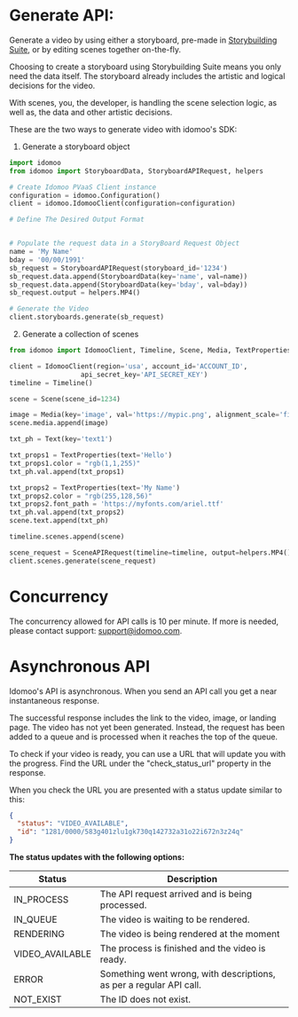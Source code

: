 # Generate API:
Generate a video by using either a storyboard, pre-made in [Storybuilding Suite](pv.idomoo.com), or by editing scenes together on-the-fly.

Choosing to create a storyboard using Storybuilding Suite means you only need the data itself. The storyboard already includes the artistic and logical decisions for the video.

With scenes, you, the developer, is handling the scene selection logic, as well as, the data and other artistic decisions.

These are the two ways to generate video with idomoo's SDK:

1. Generate a storyboard object

```python
import idomoo
from idomoo import StoryboardData, StoryboardAPIRequest, helpers

# Create Idomoo PVaaS Client instance
configuration = idomoo.Configuration()
client = idomoo.IdomooClient(configuration=configuration)

# Define The Desired Output Format


# Populate the request data in a StoryBoard Request Object
name = 'My Name'
bday = '00/00/1991'
sb_request = StoryboardAPIRequest(storyboard_id='1234')
sb_request.data.append(StoryboardData(key='name', val=name))
sb_request.data.append(StoryboardData(key='bday', val=bday))
sb_request.output = helpers.MP4()

# Generate the Video
client.storyboards.generate(sb_request)
```

2. Generate a collection of scenes
```python
from idomoo import IdomooClient, Timeline, Scene, Media, TextProperties, SceneAPIRequest, helpers, Text

client = IdomooClient(region='usa', account_id='ACCOUNT_ID',
                  api_secret_key='API_SECRET_KEY')
timeline = Timeline()

scene = Scene(scene_id=1234)

image = Media(key='image', val='https://mypic.png', alignment_scale='fit')
scene.media.append(image)

txt_ph = Text(key='text1')

txt_props1 = TextProperties(text='Hello')
txt_props1.color = "rgb(1,1,255)"
txt_ph.val.append(txt_props1)

txt_props2 = TextProperties(text='My Name')
txt_props2.color = "rgb(255,128,56)"
txt_props2.font_path = 'https://myfonts.com/ariel.ttf'
txt_ph.val.append(txt_props2)
scene.text.append(txt_ph)

timeline.scenes.append(scene)

scene_request = SceneAPIRequest(timeline=timeline, output=helpers.MP4())
client.scenes.generate(scene_request)

```

# Concurrency
The concurrency allowed for API calls is 10 per minute.
If more is needed, please contact support: support@idomoo.com.



# Asynchronous API
Idomoo's API is asynchronous.
When you send an API call you get a near instantaneous response.

The successful response includes the link to the video, image, or landing page.
The video has not yet been generated. Instead, the request has been added to a queue and is processed when it reaches the top of the queue.

To check if your video is ready, you can use a URL that will update you with the progress. Find the URL under the "check_status_url" property in the response.

When you check the URL you are presented with a status update similar to this:

```json
{
  "status": "VIDEO_AVAILABLE",
  "id": "1281/0000/583g401zlu1gk730q142732a31o22i672n3z24q"
}
```

**The status updates with the following options:**

| Status | Description |
|---|---|
| IN_PROCESS  | The API request arrived and is being processed.|
| IN_QUEUE | The video is waiting to be rendered. |
| RENDERING	 | The video is being rendered at the moment |
| VIDEO_AVAILABLE | The process is finished and the video is ready. |
| ERROR | Something went wrong, with descriptions, as per a regular API call. |
|NOT_EXIST | The ID does not exist. |
